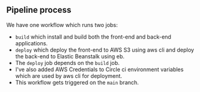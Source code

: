 ## Pipeline process

We have one workflow which runs two jobs:

-   `build` which install and build both the front-end and back-end applications.
-   `deploy` which deploy the front-end to AWS S3 using aws cli and deploy the back-end to Elastic Beanstalk using eb.
-   The `deploy` job depends on the `build` job.
-   I've also added AWS Credentials to Circle ci environment variables which are used by aws cli for deployment.
-   This workflow gets triggered on the `main` branch.

